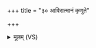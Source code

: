 +++
title = "३० आविरात्मानं कृणुते"

+++
<details><summary>मूलम् (VS)</summary>

आ॒विरा॒त्मानं॑ कृणुते य॒दा स्थाम॒ जिघां॑सति। अथो॑ ह ब्र॒ह्मभ्यो॑ व॒शा या॒च्ञाय॑ कृणुते॒ मनः॑ ॥
</details>
